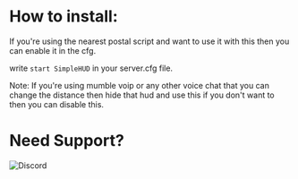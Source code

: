 # How to install:
If you're using the nearest postal script and want to use it with this then you can enable it in the cfg.

write `start SimpleHUD` in your server.cfg file.

Note: If you're using mumble voip or any other voice chat that you can change the distance then hide that hud and use this if you don't want to then you can disable this.

# Need Support?
![Discord](https://discordapp.com/api/guilds/857672921912836116/widget.png?style=banner3)
